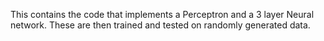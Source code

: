 This contains the code that implements a Perceptron and a 3 layer Neural network. These are then trained and tested on randomly generated 
data.
